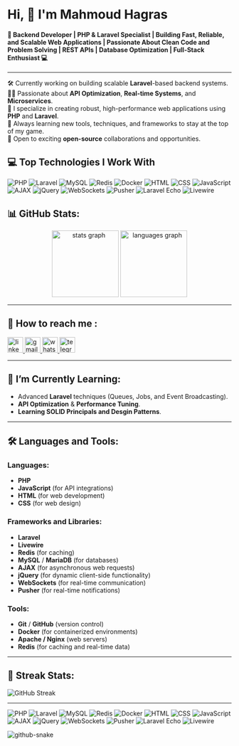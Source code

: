 # Hi, 👋 I'm Mahmoud Hagras 
#### 🚀 Backend Developer | PHP & Laravel Specialist | Building Fast,   Reliable, and Scalable Web Applications | Passionate About Clean Code and Problem Solving | REST APIs | Database Optimization | Full-Stack Enthusiast 💻
---
🛠 Currently working on building scalable **Laravel**-based backend systems.<br>
👨‍💻 Passionate about **API Optimization**, **Real-time Systems**, and **Microservices**.<br>
🚀 I specialize in creating robust, high-performance web applications using **PHP** and **Laravel**.<br>
🌱 Always learning new tools, techniques, and frameworks to stay at the top of my game.<br>
🎯 Open to exciting **open-source** collaborations and opportunities.<br>


## 💻 Top Technologies I Work With

![PHP](https://img.shields.io/badge/PHP-777BB4?logo=php&logoColor=white)
![Laravel](https://img.shields.io/badge/Laravel-FF2D20?logo=laravel&logoColor=white)
![MySQL](https://img.shields.io/badge/MySQL-000000?logo=mysql&logoColor=white)
![Redis](https://img.shields.io/badge/Redis-D92C2C?logo=redis&logoColor=white)
![Docker](https://img.shields.io/badge/Docker-2496ED?logo=docker&logoColor=white)
![HTML](https://img.shields.io/badge/HTML-E34F26?logo=html5&logoColor=white)
![CSS](https://img.shields.io/badge/CSS-1572B6?logo=css3&logoColor=white)
![JavaScript](https://img.shields.io/badge/JavaScript-F7DF1E?logo=javascript&logoColor=black)
![AJAX](https://img.shields.io/badge/AJAX-010101?logo=ajax&logoColor=white)
![jQuery](https://img.shields.io/badge/jQuery-0769AD?logo=jquery&logoColor=white)
![WebSockets](https://img.shields.io/badge/WebSockets-010101?logo=websocket&logoColor=white)
![Pusher](https://img.shields.io/badge/Pusher-300d4f?logo=pusher&logoColor=white)
![Laravel Echo](https://img.shields.io/badge/Laravel_Echo-FF2D20?logo=laravel&logoColor=white)
![Livewire](https://img.shields.io/badge/Livewire-4EAF66?logo=livewire&logoColor=white)


## 📊 GitHub Stats:
<div align="center">
  <img src="https://github-readme-stats.vercel.app/api?username=Mahmoud-Hagrass&show_icons=true&theme=radical&hide_border=true" height="150" alt="stats graph" />
  <img src="https://github-readme-stats.vercel.app/api/top-langs?username=Mahmoud-Hagrass&locale=en&hide_title=false&layout=compact&card_width=320&langs_count=5&theme=radical&hide_border=true" height="150" alt="languages graph" />
</div>

---

## 💬 How to reach me :

<div align="left">
  <!-- LinkedIn -->
  <a href="https://www.linkedin.com/in/mahmoudhagras/" target="_blank">
    <img src="https://img.shields.io/static/v1?message=LinkedIn&logo=linkedin&label=&color=0077B5&logoColor=white&labelColor=&style=for-the-badge" height="35" alt="linkedin logo" />
  </a>
  
  <!-- Gmail -->
  <a href="mailto:mahmoudhagras19@gmail.com" target="_blank">
    <img src="https://img.shields.io/static/v1?message=Gmail&logo=gmail&label=&color=D14836&logoColor=white&labelColor=&style=for-the-badge" height="35" alt="gmail logo" />
  </a>
  
  <!-- WhatsApp -->
  <a href="https://wa.me/+201206814586" target="_blank">
    <img src="https://img.shields.io/static/v1?message=WhatsApp&logo=whatsapp&label=&color=25D366&logoColor=white&labelColor=&style=for-the-badge" height="35" alt="whatsapp logo" />
  </a>

  <!-- Telegram -->
  <a href="https://t.me/+201206814586" target="_blank">
    <img src="https://img.shields.io/static/v1?message=Telegram&logo=telegram&label=&color=0088cc&logoColor=white&labelColor=&style=for-the-badge" height="35" alt="telegram logo" />
  </a>
</div>

---

## 🌱 I’m Currently Learning:

- Advanced **Laravel** techniques (Queues, Jobs, and Event Broadcasting).
- **API Optimization** & **Performance Tuning**.
- **Learning SOLID Principals and Desgin Patterns**.
---

## 🛠 Languages and Tools:
### Languages:
- **PHP** 
- **JavaScript** (for API integrations)
- **HTML** (for web development)
- **CSS** (for web design)

### Frameworks and Libraries:
- **Laravel** 
- **Livewire**
- **Redis** (for caching)
- **MySQL** / **MariaDB** (for databases)
- **AJAX** (for asynchronous web requests)
- **jQuery** (for dynamic client-side functionality)
- **WebSockets** (for real-time communication)
- **Pusher** (for real-time notifications)

### Tools:
- **Git** / **GitHub** (version control)
- **Docker** (for containerized environments)
- **Apache / Nginx** (web servers)
- **Redis** (for caching and real-time data)

---


## 🎯 Streak Stats:

![GitHub Streak](https://streak-stats.demolab.com?user=Mahmoud-Hagrass&theme=radical&hide_border=true)

---


![PHP](https://img.shields.io/badge/PHP-777BB4?logo=php&logoColor=white)
![Laravel](https://img.shields.io/badge/Laravel-FF2D20?logo=laravel&logoColor=white)
![MySQL](https://img.shields.io/badge/MySQL-000000?logo=mysql&logoColor=white)
![Redis](https://img.shields.io/badge/Redis-D92C2C?logo=redis&logoColor=white)
![Docker](https://img.shields.io/badge/Docker-2496ED?logo=docker&logoColor=white)
![HTML](https://img.shields.io/badge/HTML-E34F26?logo=html5&logoColor=white)
![CSS](https://img.shields.io/badge/CSS-1572B6?logo=css3&logoColor=white)
![JavaScript](https://img.shields.io/badge/JavaScript-F7DF1E?logo=javascript&logoColor=black)
![AJAX](https://img.shields.io/badge/AJAX-010101?logo=ajax&logoColor=white)
![jQuery](https://img.shields.io/badge/jQuery-0769AD?logo=jquery&logoColor=white)
![WebSockets](https://img.shields.io/badge/WebSockets-010101?logo=websocket&logoColor=white)
![Pusher](https://img.shields.io/badge/Pusher-300d4f?logo=pusher&logoColor=white)
![Laravel Echo](https://img.shields.io/badge/Laravel_Echo-FF2D20?logo=laravel&logoColor=white)
![Livewire](https://img.shields.io/badge/Livewire-4EAF66?logo=livewire&logoColor=white)

<picture>
  <source media="(prefers-color-scheme: dark)" srcset="https://raw.githubusercontent.com/tobiasmeyhoefer/tobiasmeyhoefer/output/github-snake-dark.svg" />
  <source media="(prefers-color-scheme: light)" srcset="https://raw.githubusercontent.com/tobiasmeyhoefer/tobiasmeyhoefer/output/github-snake.svg" />
  <img alt="github-snake" src="https://raw.githubusercontent.com/tobiasmeyhoefer/tobiasmeyhoefer/output/github-snake.svg" />
</picture>
